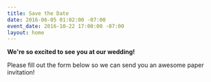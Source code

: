 ```yaml
---
title: Save the Date
date: 2016-06-05 01:02:00 -07:00
event_date: 2016-10-22 17:00:00 -07:00
layout: home
---
```


**We're so excited to see you at our wedding!**

Please fill out the form below so we can send you an awesome paper invitation!